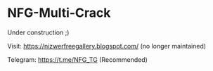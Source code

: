 # NFG-Multi-Crack

Under construction ;)

Visit: https://nizwerfreegallery.blogspot.com/ (no longer maintained)

Telegram: https://t.me/NFG_TG (Recommended)
